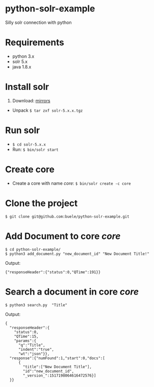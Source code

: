 python-solr-example
=====================================
Silly solr connection with python


# Requirements
 - python 3.x 
 - solr 5.x
 - java 1.8.x
 
# Install solr 
 1. Download: [mirrors](http://www.apache.org/dyn/closer.lua/lucene/solr/5.3.1)
 - Unpack ``` $ tar zxf solr-5.x.x.tgz ```
 
# Run solr 
 - ``` $ cd solr-5.x.x ```
 - Run: ``` $ bin/solr start ```
 
# Create core 
 - Create a core with name *core*: ``` $ bin/solr create -c core ```
 
# Clone the project
```
$ git clone git@github.com:buele/python-solr-example.git
```

# Add Document to core *core*
```
$ cd python-solr-example/
$ python3 add_document.py "new_document_id" "New Document Title!"
```
Output: 
```
{"responseHeader":{"status":0,"QTime":191}}
```

# Search a document in core *core*
```
$ python3 search.py  "Title"
```

Output: 
```
{
  "responseHeader":{
    "status":0,
    "QTime":15,
    "params":{
      "q":"Title",
      "indent":"true",
      "wt":"json"}},
  "response":{"numFound":1,"start":0,"docs":[
      {
        "title":["New Document Title"],
        "id":"new_document_id",
        "_version_":1517198064616472576}]
  }}


```








